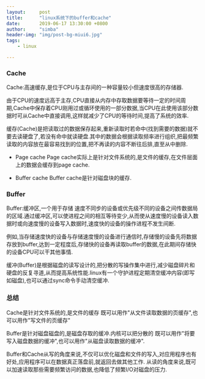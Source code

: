 ```yaml
---
layout:     post
title:      "linux系统下的buffer和cache"
date:       2019-06-17 13:30:00 +0800
author:     "simba"
header-img: "img/post-bg-miui6.jpg"
tags:
    - linux

---
```


### Cache
Cache:高速缓存,是位于CPU与主存间的一种容量较小但速度很高的存储器.

由于CPU的速度远高于主存,CPU直接从内存中存取数据要等待一定的时间周期,Cache中保存着CPU刚用过或循环使用的一部分数据,当CPU在此使用该部分数据时可从Cache中直接调用,这样就减少了CPU的等待时间,提高了系统的效率.

缓存(Cache)是把读取过的数据保存起来,重新读取时若命中(找到需要的数据)就不要去读硬盘了,若没有命中就读硬盘.其中的数据会根据读取频率进行组织,把最频繁读取的内容放在最容易找到的位置,把不再读的内容不断往后排,直至从中删除.


* Page cache
Page cache实际上是针对文件系统的,是文件的缓存,在文件层面上的数据会缓存到page cache.

* Buffer cache
Buffer cache是针对磁盘块的缓存.



### Buffer
Buffer:缓冲区,一个用于存储 速度不同步的设备或优先级不同的设备之间传数据局 的区域.通过缓冲区,可以使进程之间的相互等待变少,从而使从速度慢的设备读入数据时或向速度慢的设备写入数据时,速度快的设备的操作进程不发生间断.

例如,当存储速度快的设备与存储速度慢的设备进行通信时,存储慢的设备先将数据存放到buffer,达到一定程度后,存储快的设备再读取buffer的数据,在此期间存储快的设备CPU可以干其他事情.

缓冲(Buffer)是根据磁盘的读写设计的,把分散的写操作集中进行,减少磁盘碎片和硬盘的反复寻道,从而提高系统性能.linux有一个守护进程定期清空缓冲内容(即写如磁盘),也可以通过sync命令手动清空缓冲.


### 总结
Cache是针对文件系统的,是文件的缓存
既可以用作"从文件读取数据的页缓存",也可以用作"写文件的页缓存"

Buffer是针对磁盘磁盘的,是磁盘存取的缓冲.内核可以把分散的
既可以用作"将要写入磁盘数据的缓冲",也可以用作"从磁盘读取数据的缓冲".


Buffer和Cache从写的角度来说,不仅可以优化磁盘和文件的写入,对应用程序也有好处,应用程序可以在数据真正落盘前,就返回去做其他工作.
从读的角度来说,既可以加速读取那些需要频繁访问的数据,也降低了频繁I/O对磁盘的压力.